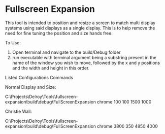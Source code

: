 # Fullscreen Expansion
This tool is intended to position and resize a screen to match multi display systems using said displays as a single display. This is to help remove the need for fine tuning the position and size hands free.

To Use:
1. Open terminal and navigate to the build/Debug folder
2. run executable with terminal argument being a substring present in the name of the window you wish to move, followed by the x and y positions and the width and height in this order. 

Listed Configurations Commands

Normal Display and Size:

C:\Projects\Delroy\Tools\fullscreen-expansion\build\debug\FullScreenExpansion chrome 100 100 1500 1000

Christie Wall:

C:\Projects\Delroy\Tools\fullscreen-expansion\build\debug\FullScreenExpansion chrome 3800 350 4850 4000